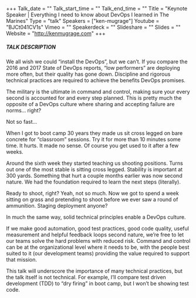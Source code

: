 +++
Talk_date = ""
Talk_start_time = ""
Talk_end_time = ""
Title = "Keynote Speaker | Everything I need to know about DevOps I learned in The Marines"
Type = "talk"
Speakers = ["ken-mugrage"]
Youtube = "BJCt041CV1s"
Vimeo = ""
Speakerdeck = ""
Slideshare = ""
Slides = ""
Website = "http://kenmugrage.com"
+++

##### TALK DESCRIPTION

We all wish we could “install the DevOps”, but we can’t. If you compare the 2016 and 2017 State of DevOps reports, “low performers” are deploying more often, but their quality has gone down. Discipline and rigorous technical practices are required to achieve the benefits DevOps promises.

The military is the ultimate in command and control, making sure your every second is accounted for and every step planned. This is pretty much the opposite of a DevOps culture where sharing and accepting failure are norms… right?

Not so fast…

When I got to boot camp 30 years they made us sit cross legged on bare concrete for “classroom” sessions. Try it for more than 10 minutes some time. It hurts. It made no sense. Of course you get used to it after a few weeks.

Around the sixth week they started teaching us shooting positions. Turns out one of the most stable is sitting cross legged. Stability is important at 300 yards. Something that hurt a couple months earlier was now second nature. We had the foundation required to learn the next steps (literally).

Ready to shoot, right? Yeah, not so much. Now we got to spend a week sitting on grass and pretending to shoot before we ever saw a round of ammunition. Staging deployment anyone?

In much the same way, solid technical principles enable a DevOps culture.

If we make good automation, good test practices, good code quality, useful measurement and helpful feedback loops second nature, we’re free to let our teams solve the hard problems with reduced risk. Command and control can be at the organizational level where it needs to be, with the people best suited to it (our development teams) providing the value required to support that mission.

This talk will underscore the importance of many technical practices, but the talk itself is not technical. For example, I’ll compare test driven development (TDD) to “dry firing” in boot camp, but I won’t be showing test code.